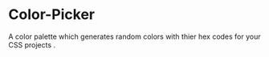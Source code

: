 # Color-Picker
A color palette which generates random colors with thier hex codes for your CSS projects .

